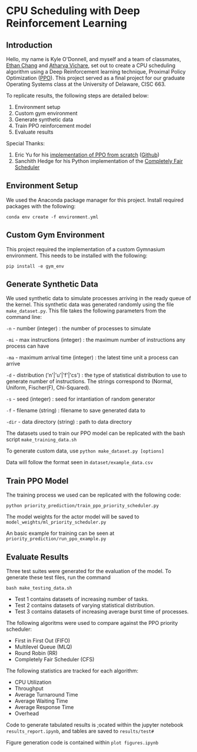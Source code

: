# CPU Scheduling with Deep Reinforcement Learning

## Introduction

Hello, my name is Kyle O'Donnell, and myself and a team of classmates, [Ethan Chang](https://github.com/ethanchang34) and [Atharva Vichare](https://github.com/AtharvaUdel), set out to create a CPU scheduling algorithm using a Deep Reinforcement learning technique, Proximal Policy Optimization ([PPO](https://arxiv.org/abs/1707.06347)).  This project served as a final project for our graduate Operating Systems class at the University of Delaware, CISC 663.

To replicate results, the following steps are detailed below:
1) Environment setup
2) Custom gym environment
3) Generate synthetic data
4) Train PPO reinforcement model
5) Evaluate results

Special Thanks:
1) Eric Yu for his [implementation of PPO from scratch](https://medium.com/analytics-vidhya/coding-ppo-from-scratch-with-pytorch-part-1-4-613dfc1b14c8) ([Github](https://github.com/ericyangyu/PPO-for-Beginners))
2) Sanchith Hedge for his Python implementation of the [Completely Fair Scheduler](https://github.com/SanchithHegde/completely-fair-scheduler)

## Environment Setup
We used the Anaconda package manager for this project.  Install required packages with the following:
``` 
conda env create -f environment.yml
```

## Custom Gym Environment
This project required the implementation of a custom Gymnasium environment.  This needs to be installed with the following:
```
pip install -e gym_env
```

## Generate Synthetic Data
We used synthetic data to simulate processes arriving in the ready queue of the kernel.  This synthetic data was generated randomly using the file `make_dataset.py`.  This file takes the following parameters from the command line:

`-n` - number (integer) : the number of processes to simulate

`-mi` - max instructions (integer) : the maximum number of instructions any process can have

`-ma` - maximum arrival time (integer) : the latest time unit a process can arrive

`-d` - distribution ('n'|'u'|'f'|'cs') : the type of statistical distribution to use to generate number of instructions.  The strings correspond to (Normal, Uniform, Fischer(F), Chi-Squared).

`-s` - seed (integer) : seed for intantiation of random generator

`-f` - filename (string) : filename to save generated data to

`-dir` - data directory (string) : path to data directory 

The datasets used to train our PPO model can be replicated with the bash script `make_training_data.sh`

To generate custom data, use `python make_dataset.py [options]`

Data will follow the format seen in `dataset/example_data.csv`

## Train PPO Model
The training process we used can be replicated with the following code:
```
python priority_prediction/train_ppo_priority_scheduler.py
```

The model weights for the actor model will be saved to `model_weights/ml_priority_scheduler.py`

An basic example for training can be seen at `priority_prediction/run_ppo_example.py` 

## Evaluate Results
Three test suites were generated for the evaluation of the model. To generate these test files, run the command 
```
bash make_testing_data.sh
```

- Test 1 contains datasets of increasing number of tasks.
- Test 2 contains datasets of varying statistical distribution.
- Test 3 contains datasets of increasing average burst time of processes.


The following algoritms were used to compare against the PPO priority scheduler:
- First in First Out (FIFO)
- Multilevel Queue (MLQ)
- Round Robin (RR)
- Completely Fair Scheduler (CFS)

The following statistics are tracked for each algorithm:
- CPU Utilization
- Throughput
- Average Turnaround Time
- Average Waiting Time
- Average Response Time
- Overhead

Code to generate tabulated results is ;ocated within the jupyter notebook `results_report.ipynb`, and tables are saved to `results/test#`

Figure generation code is contained within `plot figures.ipynb`

